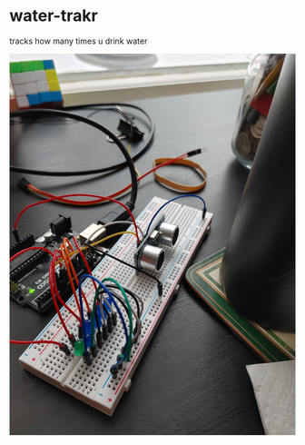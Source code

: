 # water-trakr

tracks how many times u drink water

![circuit](16127111315569059931905481657948.jpg)
